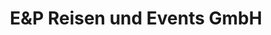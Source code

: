 ---
title: "E&P Reisen und Events GmbH"
url: /koeln/eundp-reisen-und-events-gmbh/
shop: Reisebüro
---